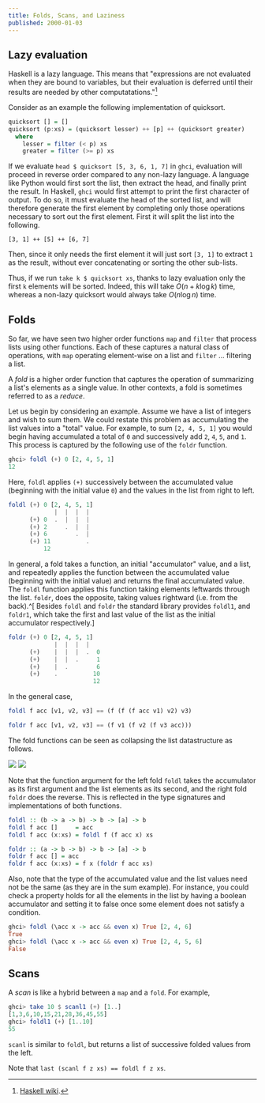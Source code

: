```yaml
---
title: Folds, Scans, and Laziness
published: 2000-01-03
---
```


## Lazy evaluation

Haskell is a lazy language. This means that "expressions are not evaluated when
they are bound to variables, but their evaluation is deferred until their
results are needed by other computatations."[^source]

[^source]: [Haskell wiki](https://wiki.haskell.org/Lazy_evaluation).

Consider as an example the following implementation of quicksort.

```haskell
quicksort [] = []
quicksort (p:xs) = (quicksort lesser) ++ [p] ++ (quicksort greater)
  where
    lesser = filter (< p) xs
    greater = filter (>= p) xs
```

If we evaluate `head $ quicksort [5, 3, 6, 1, 7]` in `ghci`, evaluation will
proceed in reverse order compared to any non-lazy language. A language
like Python would first sort the list, then extract the head, and finally print
the result. In Haskell, `ghci` would first attempt to print the first character
of output. To do so, it must evaluate the head of the sorted list, and will
therefore generate the first element by completing only those operations
necessary to sort out the first element. First it will split the list into the
following.

```
[3, 1] ++ [5] ++ [6, 7]
```

Then, since it only needs the first element it will just sort `[3, 1]` to
extract `1` as the result, without ever concatenating or sorting the other
sub-lists.

Thus, if we run `take k $ quicksort xs`, thanks to lazy evaluation only the
first `k` elements will be sorted.  Indeed, this will take $O(n + k \log k)$
time, whereas a non-lazy quicksort would always take $O(n \log n)$ time.

## Folds

So far, we have seen two higher order functions `map` and `filter` that process
lists using other functions. Each of these captures a natural class of
operations, with `map` operating element-wise on a list and `filter` ...
filtering a list. 

A _fold_ is a higher order function that captures the operation of summarizing a list's elements as a single value.  In other contexts, a fold is sometimes referred to as a _reduce_.

Let us begin by considering an example. Assume we have a list of integers and
wish to sum them. We could restate this problem as accumulating the list values
into a "total" value. For example, to sum `[2, 4, 5, 1]` you would begin having
accumulated a total of `0` and successively add `2`, `4`, `5`, and `1`. This
process is captured by the following use of the `foldr` function.

```haskell
ghci> foldl (+) 0 [2, 4, 5, 1]
12
```

Here, `foldl` applies `(+)` successively between the accumulated value
(beginning with the initial value `0`) and the values in the list from right to
left.

```haskell
foldl (+) 0 [2, 4, 5, 1]
             |  |  |  |
      (+) 0  .  |  |  |
      (+) 2     .  |  |
      (+) 6        .  |
      (+) 11          .
          12
```

In general, a fold takes a function, an initial "accumulator" value, and a list,
and repeatedly applies the function between the accumulated value (beginning
with the initial value) and returns the final accumulated value. The `foldl`
function applies this function taking elements leftwards through the list.
`foldr`, does the opposite, taking values rightward (i.e. from the back).^[
Besides `foldl` and `foldr` the standard library provides `foldl1`, and
`foldr1`, which take the first and last value of the list as the initial
accumulator respectively.]

```haskell
foldr (+) 0 [2, 4, 5, 1]
             |  |  |  |
      (+)    |  |  |  .  0
      (+)    |  |  .     1
      (+)    |  .        6
      (+)    .          10
                        12
```

In the general case,

```haskell
foldl f acc [v1, v2, v3] == (f (f (f acc v1) v2) v3)

foldr f acc [v1, v2, v3] == (f v1 (f v2 (f v3 acc)))
```

The fold functions can be seen as collapsing the list datastructure as follows.

![](https://wiki.haskell.org/wikiupload/5/5a/Left-fold-transformation.png)
![](https://wiki.haskell.org/wikiupload/3/3e/Right-fold-transformation.png)

Note that the function argument for the left fold `foldl` takes the accumulator as its
first argument and the list elements as its second, and the right fold `foldr` does the
reverse. This is reflected in the type signatures and implementations of both
functions.

```haskell
foldl :: (b -> a -> b) -> b -> [a] -> b
foldl f acc []     = acc
foldl f acc (x:xs) = foldl f (f acc x) xs

foldr :: (a -> b -> b) -> b -> [a] -> b
foldr f acc [] = acc
foldr f acc (x:xs) = f x (foldr f acc xs)
```

Also, note that the type of the accumulated value and the list values need not
be the same (as they are in the sum example). For instance, you could check a
property holds for all the elements in the list by having a boolean accumulator
and setting it to false once some element does not satisfy a condition.

```haskell
ghci> foldl (\acc x -> acc && even x) True [2, 4, 6]
True
ghci> foldl (\acc x -> acc && even x) True [2, 4, 5, 6]
False
```

## Scans

A _scan_ is like a hybrid between a `map` and a `fold`.  For example,

```haskell
ghci> take 10 $ scanl1 (+) [1..]
[1,3,6,10,15,21,28,36,45,55]
ghci> foldl1 (+) [1..10]
55
```

`scanl` is similar to `foldl`, but returns a list of successive folded values from the left.

Note that `last (scanl f z xs) == foldl f z xs`.